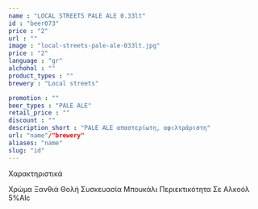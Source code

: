 ```yaml
---
name : "LOCAL STREETS PALE ALE 0.33lt"
id : "beer073"
price : "2"
url : ""
image : "local-streets-pale-ale-033lt.jpg"
price : "2"
language : "gr"
alchohol : ""
product_types : ""
brewery : "Local streets"

promotion : ""
beer_types : "PALE ALE"
retail_price : ""
discount : ""
description_short : "PALE ALE απαστερίωτη, αφιλτράριστη"
url: "name"/"brewery"
aliases: "name"
slug: "id"
---
```


Χαρακτηριστικά

Χρώμα
Ξανθιά Θολή
Συσκευασία
Μπουκάλι
Περιεκτικότητα Σε Αλκοόλ
5%Alc